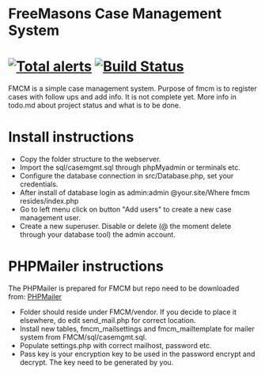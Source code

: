 FreeMasons Case Management System
==================
[![Total alerts](https://img.shields.io/lgtm/alerts/g/mala14/fmcm.svg?logo=lgtm&logoWidth=18)](https://lgtm.com/projects/g/mala14/fmcm/alerts/)
[![Build Status](https://travis-ci.com/mala14/fmcm.svg?branch=master)](https://travis-ci.com/mala14/fmcm)  
==================

FMCM is a simple case management system. Purpose of fmcm is to register cases with follow ups and add info.
It is not complete yet. More info in todo.md about project status and what is to be done.


Install instructions
===================

- Copy the folder structure to the webserver.
- Import the sql/casemgmt.sql through phpMyadmin or terminals etc.
- Configure the database connection in src/Database.php, set your credentials.
- After install of database login as admin:admin @your.site/Where fmcm resides/index.php
- Go to left menu click on button "Add users" to create a new case management user.
- Create a new superuser. Disable or delete (@ the moment delete through your database tool) the admin account.

PHPMailer instructions  
===================  

The PHPMailer is prepared for FMCM but repo need to be downloaded from: [PHPMailer](https://github.com/PHPMailer/PHPMailer)  
- Folder should reside under FMCM/vendor. If you decide to place it elsewhere, do edit send_mail.php for correct location.  
- Install new tables, fmcm_mailsettings and fmcm_mailtemplate for mailer system from FMCM/sql/casemgmt.sql.  
- Populate settings.php with correct mailhost, password etc.  
- Pass key is your encryption key to be used in the password encrypt and decrypt. The key need to be generated by you.  
